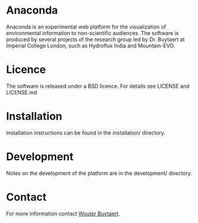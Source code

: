 # Anaconda

Anaconda is an experimental web platform for the visualization of environmental information to non-scientific audiences. The software is produced by several projects of the research group led by Dr. Buytaert at Imperial College London, such as Hydroflux India and Mountain-EVO.

# Licence

The software is released under a BSD licence. For details see LICENSE and LICENSE.md

# Installation

Installation instructions can be found in the installation/ directory.

# Development

Notes on the development of the platform are in the development/ directory.

# Contact

For more information contact [Wouter Buytaert](http://www.imperial.ac.uk/people/w.buytaert).
